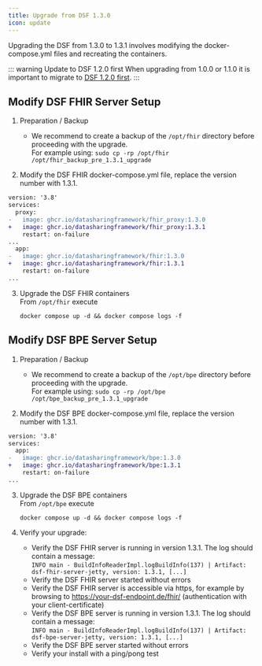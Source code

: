 ```yaml
---
title: Upgrade from DSF 1.3.0
icon: update
---
```


Upgrading the DSF from 1.3.0 to 1.3.1 involves modifying the docker-compose.yml files and recreating the containers.


::: warning Update to DSF 1.2.0 first
When upgrading from 1.0.0 or 1.1.0 it is important to migrate to [DSF 1.2.0 first](/v1.2.0/maintain/upgrade-from-1).
:::


## Modify DSF FHIR Server Setup
1. Preparation / Backup
    * We recommend to create a backup of the `/opt/fhir` directory before proceeding with the upgrade.  
    For example using: `sudo cp -rp /opt/fhir /opt/fhir_backup_pre_1.3.1_upgrade`

2. Modify the DSF FHIR docker-compose.yml file, replace the version number with 1.3.1.
```diff
version: '3.8'
services:
  proxy:
-   image: ghcr.io/datasharingframework/fhir_proxy:1.3.0
+   image: ghcr.io/datasharingframework/fhir_proxy:1.3.1
    restart: on-failure
...
  app:
-   image: ghcr.io/datasharingframework/fhir:1.3.0
+   image: ghcr.io/datasharingframework/fhir:1.3.1
    restart: on-failure
...
```

3. Upgrade the DSF FHIR containers  
    From `/opt/fhir` execute  
    ```
    docker compose up -d && docker compose logs -f
    ```

## Modify DSF BPE Server Setup
1. Preparation / Backup
    * We recommend to create a backup of the `/opt/bpe` directory before proceeding with the upgrade.  
    For example using: `sudo cp -rp /opt/bpe /opt/bpe_backup_pre_1.3.1_upgrade`

2. Modify the DSF BPE docker-compose.yml file, replace the version number with 1.3.1.
```diff
version: '3.8'
services:
  app:
-   image: ghcr.io/datasharingframework/bpe:1.3.0
+   image: ghcr.io/datasharingframework/bpe:1.3.1
    restart: on-failure
...
```

3. Upgrade the DSF BPE containers  
    From `/opt/bpe` execute  
    ```
    docker compose up -d && docker compose logs -f
    ```

4. Verify your upgrade:
    * Verify the DSF FHIR server is running in version 1.3.1. The log should contain a message:  
        `INFO main - BuildInfoReaderImpl.logBuildInfo(137) | Artifact: dsf-fhir-server-jetty, version: 1.3.1, [...]`
    * Verify the DSF FHIR server started without errors
    * Verify the DSF FHIR server is accessible via https, for example by browsing to https://your-dsf-endpoint.de/fhir/ (authentication with your client-certificate)
    * Verify the DSF BPE server is running in version 1.3.1. The log should contain a message:  
        `INFO main - BuildInfoReaderImpl.logBuildInfo(137) | Artifact: dsf-bpe-server-jetty, version: 1.3.1, [...]`
    * Verify the DSF BPE server started without errors
    * Verify your install with a ping/pong test  
